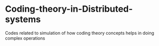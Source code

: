 # Coding-theory-in-Distributed-systems
Codes related to simulation of how coding theory concepts helps in doing complex operations
